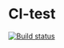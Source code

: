 # CI-test

[![Build status](https://ci.appveyor.com/api/projects/status/b90hvo1bw6nhwooq?svg=true)](https://ci.appveyor.com/project/Nikolaytcev/hw-arraybuffer)